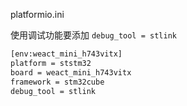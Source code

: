 

platformio.ini

使用调试功能要添加 `debug_tool = stlink`

```sh
[env:weact_mini_h743vitx]
platform = ststm32
board = weact_mini_h743vitx
framework = stm32cube
debug_tool = stlink
```
